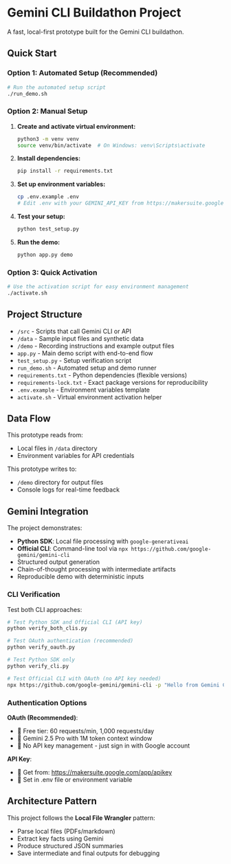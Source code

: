 # Gemini CLI Buildathon Project

A fast, local-first prototype built for the Gemini CLI buildathon.

## Quick Start

### Option 1: Automated Setup (Recommended)
```bash
# Run the automated setup script
./run_demo.sh
```

### Option 2: Manual Setup
1. **Create and activate virtual environment:**
   ```bash
   python3 -m venv venv
   source venv/bin/activate  # On Windows: venv\Scripts\activate
   ```

2. **Install dependencies:**
   ```bash
   pip install -r requirements.txt
   ```

3. **Set up environment variables:**
   ```bash
   cp .env.example .env
   # Edit .env with your GEMINI_API_KEY from https://makersuite.google.com/app/apikey
   ```

4. **Test your setup:**
   ```bash
   python test_setup.py
   ```

5. **Run the demo:**
   ```bash
   python app.py demo
   ```

### Option 3: Quick Activation
```bash
# Use the activation script for easy environment management
./activate.sh
```

## Project Structure

- `/src` - Scripts that call Gemini CLI or API
- `/data` - Sample input files and synthetic data
- `/demo` - Recording instructions and example output files
- `app.py` - Main demo script with end-to-end flow
- `test_setup.py` - Setup verification script
- `run_demo.sh` - Automated setup and demo runner
- `requirements.txt` - Python dependencies (flexible versions)
- `requirements-lock.txt` - Exact package versions for reproducibility
- `.env.example` - Environment variables template
- `activate.sh` - Virtual environment activation helper

## Data Flow

This prototype reads from:
- Local files in `/data` directory
- Environment variables for API credentials

This prototype writes to:
- `/demo` directory for output files
- Console logs for real-time feedback

## Gemini Integration

The project demonstrates:
- **Python SDK**: Local file processing with `google-generativeai`
- **Official CLI**: Command-line tool via `npx https://github.com/google-gemini/gemini-cli`
- Structured output generation
- Chain-of-thought processing with intermediate artifacts
- Reproducible demo with deterministic inputs

### CLI Verification

Test both CLI approaches:
```bash
# Test Python SDK and Official CLI (API key)
python verify_both_clis.py

# Test OAuth authentication (recommended)
python verify_oauth.py

# Test Python SDK only
python verify_cli.py

# Test Official CLI with OAuth (no API key needed)
npx https://github.com/google-gemini/gemini-cli -p "Hello from Gemini CLI!"
```

### Authentication Options

**OAuth (Recommended)**:
- 🎁 Free tier: 60 requests/min, 1,000 requests/day
- 🚀 Gemini 2.5 Pro with 1M token context window
- 🔐 No API key management - just sign in with Google account

**API Key**:
- 🔑 Get from: https://makersuite.google.com/app/apikey
- 📝 Set in .env file or environment variable

## Architecture Pattern

This project follows the **Local File Wrangler** pattern:
- Parse local files (PDFs/markdown)
- Extract key facts using Gemini
- Produce structured JSON summaries
- Save intermediate and final outputs for debugging
